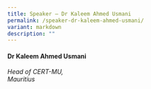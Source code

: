 ```yaml
---
title: Speaker – Dr Kaleem Ahmed Usmani
permalink: /speaker-dr-kaleem-ahmed-usmani/
variant: markdown
description: ""
---
```

#### **Dr Kaleem Ahmed Usmani**

*Head of CERT-MU, <br> Mauritius*